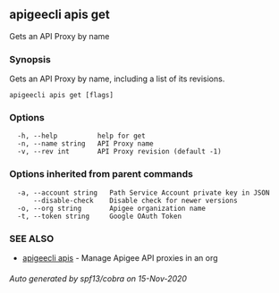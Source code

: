 ## apigeecli apis get

Gets an API Proxy by name

### Synopsis

Gets an API Proxy by name, including a list of its revisions.

```
apigeecli apis get [flags]
```

### Options

```
  -h, --help          help for get
  -n, --name string   API Proxy name
  -v, --rev int       API Proxy revision (default -1)
```

### Options inherited from parent commands

```
  -a, --account string   Path Service Account private key in JSON
      --disable-check    Disable check for newer versions
  -o, --org string       Apigee organization name
  -t, --token string     Google OAuth Token
```

### SEE ALSO

* [apigeecli apis](apigeecli_apis.md)	 - Manage Apigee API proxies in an org

###### Auto generated by spf13/cobra on 15-Nov-2020
